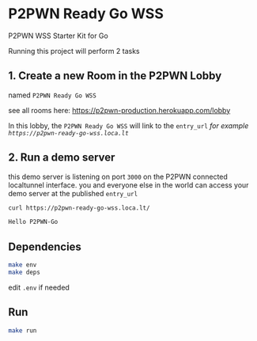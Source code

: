 # P2PWN Ready Go WSS

P2PWN WSS Starter Kit for Go

Running this project will perform 2 tasks

## 1. Create a new Room in the P2PWN Lobby

named `P2PWN Ready Go WSS`

see all rooms here: https://p2pwn-production.herokuapp.com/lobby

In this lobby, the `P2PWN Ready Go WSS` will link to the `entry_url` _for example `https://p2pwn-ready-go-wss.loca.lt`_

## 2. Run a demo server

this demo server is listening on port `3000` on the P2PWN connected localtunnel interface.
you and everyone else in the world can access your demo server at the published `entry_url`

```sh
curl https://p2pwn-ready-go-wss.loca.lt/

Hello P2PWN-Go
```

## Dependencies

```sh
make env
make deps
```
edit `.env` if needed

## Run

```sh
make run
```
